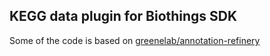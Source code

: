## KEGG data plugin for Biothings SDK
Some of the code is based on
[greenelab/annotation-refinery](https://github.com/greenelab/annotation-refinery/)

